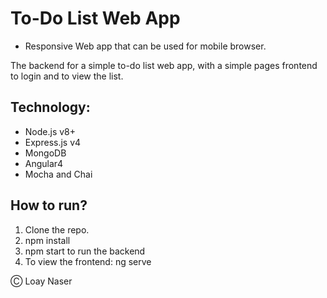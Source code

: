 # To-Do List Web App
- Responsive Web app that can be used for mobile browser.

The backend for a simple to-do list web app,
with a simple pages frontend to login and to view the list.

## Technology:

* Node.js v8+
* Express.js v4
* MongoDB
* Angular4
* Mocha and Chai

## How to run?

1. Clone the repo.
2. npm install
3. npm start to run the backend
4. To view the frontend: ng serve


&#9400; Loay Naser
